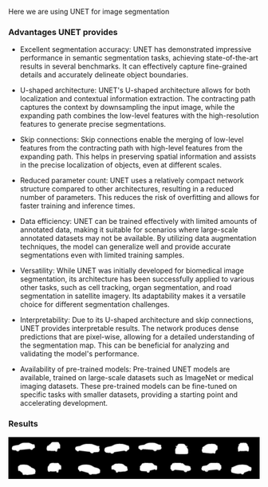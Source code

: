 Here we are using UNET for image segmentation

### Advantages UNET provides 
- Excellent segmentation accuracy: UNET has demonstrated impressive performance in semantic segmentation tasks, achieving state-of-the-art results in several benchmarks. It can effectively capture fine-grained details and accurately delineate object boundaries.

- U-shaped architecture: UNET's U-shaped architecture allows for both localization and contextual information extraction. The contracting path captures the context by downsampling the input image, while the expanding path combines the low-level features with the high-resolution features to generate precise segmentations.

- Skip connections: Skip connections enable the merging of low-level features from the contracting path with high-level features from the expanding path. This helps in preserving spatial information and assists in the precise localization of objects, even at different scales.

- Reduced parameter count: UNET uses a relatively compact network structure compared to other architectures, resulting in a reduced number of parameters. This reduces the risk of overfitting and allows for faster training and inference times.

- Data efficiency: UNET can be trained effectively with limited amounts of annotated data, making it suitable for scenarios where large-scale annotated datasets may not be available. By utilizing data augmentation techniques, the model can generalize well and provide accurate segmentations even with limited training samples.

- Versatility: While UNET was initially developed for biomedical image segmentation, its architecture has been successfully applied to various other tasks, such as cell tracking, organ segmentation, and road segmentation in satellite imagery. Its adaptability makes it a versatile choice for different segmentation challenges.

- Interpretability: Due to its U-shaped architecture and skip connections, UNET provides interpretable results. The network produces dense predictions that are pixel-wise, allowing for a detailed understanding of the segmentation map. This can be beneficial for analyzing and validating the model's performance.

- Availability of pre-trained models: Pre-trained UNET models are available, trained on large-scale datasets such as ImageNet or medical imaging datasets. These pre-trained models can be fine-tuned on specific tasks with smaller datasets, providing a starting point and accelerating development.


### Results 

![Alt text](saved_images/_0.jpg "Segmented Images")